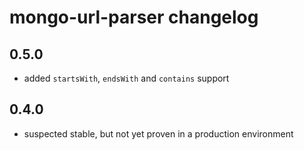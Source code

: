 # mongo-url-parser changelog

## 0.5.0

  - added `startsWith`, `endsWith` and `contains` support

## 0.4.0

  - suspected stable, but not yet proven in a production environment
